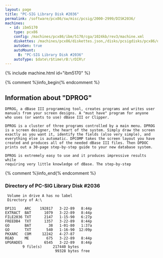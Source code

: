```yaml
---
layout: page
title: "PC-SIG Library Disk #2036"
permalink: /software/pcx86/sw/misc/pcsig/2000-2999/DISK2036/
machines:
  - id: ibm5170
    type: pcx86
    config: /machines/pcx86/ibm/5170/cga/1024kb/rev3/machine.xml
    diskettes: /machines/pcx86/diskettes.json,/disks/pcsigdisks/pcx86/diskettes.json
    autoGen: true
    autoMount:
      B: "PC-SIG Library Disk #2036"
    autoType: $date\r$time\rB:\rDIR\r
---
```


{% include machine.html id="ibm5170" %}

{% comment %}info_begin{% endcomment %}

## Information about "DPROG"

    DPROG, a dBase III programming tool, creates programs and writes user
    manuals from your screen designs. A "must have" program for anyone
    who uses (or wants to use) dBase III or Clipper.
    
    DPROG is a cluster of three programs controlled by a main menu. DPROG
    is a screen designer, the heart of the system. Simply draw the screen
    exactly as you want it, identify the fields (also very simple), and
    everything else is automatic. DPCOMP takes the screen layout you have
    created and produces all of the needed dBase III files. Then DPDOC
    prints out a 30-page step-by-step guide to your new database system.
    
    DPROG is extremely easy to use and it produces impressive results while
    requiring very little knowledge of dBase. The step-by-step
{% comment %}info_end{% endcomment %}


### Directory of PC-SIG Library Disk #2036

     Volume in drive A has no label
     Directory of A:\

    DP131    ARC    192817   3-22-89   8:44p
    EXTRACT  BAT      1079   3-22-89   8:44p
    FILE2036 TXT      2147   1-15-90   6:27p
    FREEDB4  TXT      1357   3-22-89   8:44p
    GO       BAT        38   1-01-80   1:37a
    GO       TXT       540   1-16-90  12:09p
    PKXARC   COM     12242   4-27-87
    READ     ME        675   3-22-89   8:44p
    UPGRADES          6545   3-22-89   8:44p
            9 file(s)     217440 bytes
                           99328 bytes free
